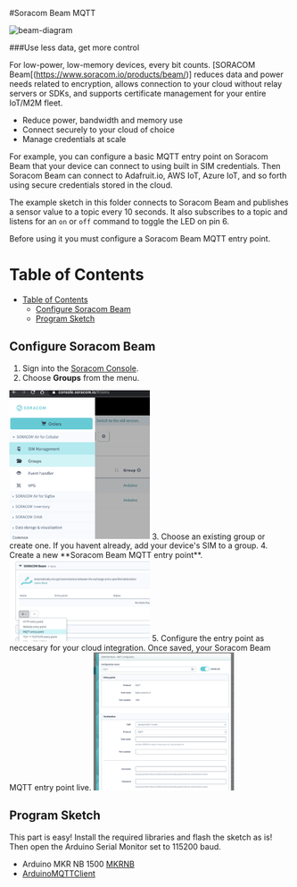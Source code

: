 #Soracom Beam MQTT

![beam-diagram](https://www.soracom.io/wp-content/uploads/2018/08/Screen-Shot-2018-08-08-at-3.01.26-PM.png)

###Use less data, get more control

For low-power, low-memory devices, every bit counts.
[SORACOM Beam[(https://www.soracom.io/products/beam/)] reduces data and power needs related to encryption, allows connection to your cloud without relay servers or SDKs, and supports certificate management for your entire IoT/M2M fleet.

- Reduce power, bandwidth and memory use
- Connect securely to your cloud of choice
- Manage credentials at scale

For example, you can configure a basic MQTT entry point on Soracom Beam that your device can connect to using built in SIM credentials. Then Soracom Beam can connect to Adafruit.io, AWS IoT, Azure IoT, and so forth using secure credentials stored in the cloud.


The example sketch in this folder connects to Soracom Beam and publishes a sensor value to a topic every 10 seconds. It also subscribes to a topic and listens for an ```on``` or ```off``` command to toggle the LED on pin 6. 

Before using it you must configure a Soracom Beam MQTT entry point.


# Table of Contents
- [Table of Contents](#table-of-contents)
  - [Configure Soracom Beam](#configure-soracom-beam)
  - [Program Sketch](#program-sketch)


## Configure Soracom Beam

1. Sign into the [Soracom Console](https://console.soracom.io/).
2. Choose **Groups** from the menu.
<img src="../../../content/beam-groups.png" alt="beam-groups" width="50%"/>
3. Choose an existing group or create one. If you havent already, add your device's SIM to a group. 
4. Create a new **Soracom Beam MQTT entry point**.
<img src="../../../content/beam-create-entry.png" alt="beam-create-entry" width="50%"/>
5. Configure the entry point as neccesary for your cloud integration. Once saved, your Soracom Beam MQTT entry point live.
<img src="../../../content/beam-config.png" alt="beam-config" width="50%"/>

## Program Sketch

This part is easy! Install the required libraries and flash the sketch as is! Then open the Arduino Serial Monitor set to 115200 baud. 

- Arduino MKR NB 1500 [MKRNB](https://github.com/arduino-libraries/MKRNB)
- [ArduinoMQTTClient](https://github.com/arduino-libraries/ArduinoMqttClient)